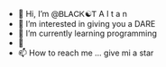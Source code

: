 - 👋 Hi, I’m @ᏴᏞᎪᏟᏦ☯Ꭲ A I t a n
- 👀 I’m interested in giving you a DARE 
- 🌱 I’m currently learning programming 
- 💞️ 
- 📫 How to reach me ... give mi a star

<!---
Mrx4171/Mrx4171 is a ✨ special ✨ repository because its `README.md` (this file) appears on your GitHub profile.
You can click the Preview link to take a look at your changes.
--->

